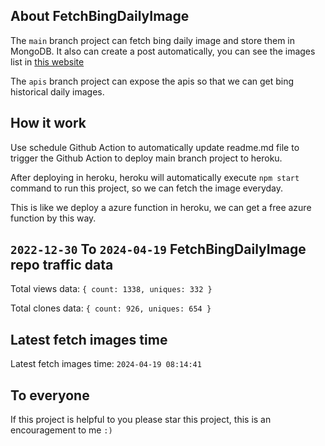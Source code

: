 ## About FetchBingDailyImage

The `main` branch project can fetch bing daily image and store them in MongoDB.
It also can create a post automatically, you can see the images list in [this website](https://oursalbum.netlify.app)

The `apis` branch project can expose the apis so that we can get bing historical daily images.

## How it work

Use schedule Github Action to automatically update readme.md file to trigger the Github Action to deploy main branch project to heroku.

After deploying in heroku, heroku will automatically execute `npm start` command to run this project, so we can fetch the image everyday.

This is like we deploy a azure function in heroku, we can get a free azure function by this way.

## `2022-12-30` To `2024-04-19` FetchBingDailyImage repo traffic data

Total views data: `{ count: 1338, uniques: 332 }`

Total clones data: `{ count: 926, uniques: 654 }`

## Latest fetch images time

Latest fetch images time: `2024-04-19 08:14:41`

## To everyone

If this project is helpful to you please star this project, this is an encouragement to me `:)`



